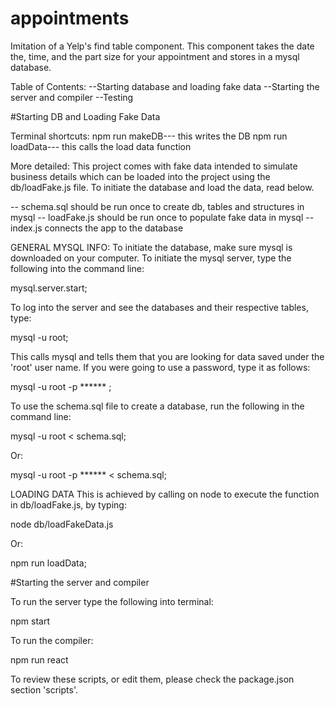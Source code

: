 # appointments

Imitation of a Yelp's find table component. This component takes the date the,
time, and the part size for your appointment and stores in a mysql database.

Table of Contents:
 --Starting database and loading fake data
 --Starting the server and compiler
 --Testing

#Starting DB and Loading Fake Data

Terminal shortcuts:
  npm run makeDB--- this writes the DB
  npm run loadData--- this calls the load data function

More detailed:
This project comes with fake data intended to simulate business details which
can be loaded into the project using the db/loadFake.js file. To initiate
the database and load the data, read below.

  -- schema.sql should be run once to create db, tables and structures in mysql
  -- loadFake.js should be run once to populate fake data in mysql
  -- index.js connects the app to the database


GENERAL MYSQL INFO:
To initiate the database, make sure mysql is downloaded on your computer. To
initiate the mysql server, type the following into the command line:

  mysql.server.start;


To log into the server and see the databases and their respective tables, type:

  mysql -u root;


This calls mysql and tells them that you are looking for data saved under the
'root' user name. If you were going to use a password, type it as follows:

  mysql -u root -p ****** ;


To use the schema.sql file to create a database, run the following in the
command line:

  mysql -u root < schema.sql;

Or:

  mysql -u root -p ****** < schema.sql;

LOADING DATA
This is achieved by calling on node to execute the function in db/loadFake.js,
by typing:

  node db/loadFakeData.js

Or:

  npm run loadData;


#Starting the server and compiler

To run the server type the following into terminal:

  npm start


To run the compiler:

  npm run react


To review these scripts, or edit them, please check the package.json section
'scripts'.  
